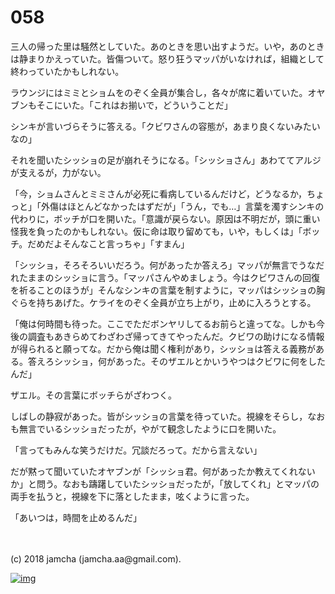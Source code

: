 # 058

三人の帰った里は騒然としていた。あのときを思い出すようだ。いや，あのときは静まりかえっていた。皆傷ついて。怒り狂うマッパがいなければ，組織として終わっていたかもしれない。  

ラウンジにはミミとショムをのぞく全員が集合し，各々が席に着いていた。オヤブンもそこにいた。「これはお揃いで，どういうことだ」  

シンキが言いづらそうに答える。「クビワさんの容態が，あまり良くないみたいなの」  

それを聞いたシッショの足が崩れそうになる。「シッショさん」あわててアルジが支えるが，力がない。  

「今，ショムさんとミミさんが必死に看病しているんだけど，どうなるか，ちょっと」「外傷はほとんどなかったはずだが」「うん，でも…」言葉を濁すシンキの代わりに，ボッチが口を開いた。「意識が戻らない。原因は不明だが，頭に重い怪我を負ったのかもしれない。仮に命は取り留めても，いや，もしくは」「ボッチ。だめだよそんなこと言っちゃ」「すまん」  

「シッショ，そろそろいいだろう。何があったか答えろ」マッパが無言でうなだれたままのシッショに言う。「マッパさんやめましょう。今はクビワさんの回復を祈ることのほうが」そんなシンキの言葉を制すように，マッパはシッショの胸ぐらを持ちあげた。ケライをのぞく全員が立ち上がり，止めに入ろうとする。  

「俺は何時間も待った。ここでただボンヤリしてるお前らと違ってな。しかも今後の調査もあきらめてわざわざ帰ってきてやったんだ。クビワの助けになる情報が得られると願ってな。だから俺は聞く権利があり，シッショは答える義務がある。答えろシッショ，何があった。そのザエルとかいうやつはクビワに何をしたんだ」  

ザエル。その言葉にボッチらがざわつく。  

しばしの静寂があった。皆がシッショの言葉を待っていた。視線をそらし，なおも無言でいるシッショだったが，やがて観念したように口を開いた。  

「言ってもみんな笑うだけだ。冗談だろって。だから言えない」  

だが黙って聞いていたオヤブンが「シッショ君。何があったか教えてくれないか」と問う。なおも躊躇していたシッショだったが，「放してくれ」とマッパの両手を払うと，視線を下に落としたまま，呟くように言った。  

「あいつは，時間を止めるんだ」  

<br>  
<br>  
(c) 2018 jamcha (jamcha.aa@gmail.com).  

[![img](http://i.creativecommons.org/l/by-nc-sa/4.0/88x31.png)](http://creativecommons.org/licenses/by-nc-sa/4.0/deed)